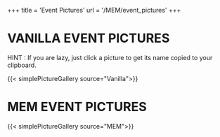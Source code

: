 +++
title = 'Event Pictures'
url = '/MEM/event_pictures'
+++

# VANILLA EVENT PICTURES

HINT : If you are lazy, just click a picture to get its name copied to your clipboard.

{{< simplePictureGallery source="Vanilla">}}

# MEM EVENT PICTURES

{{< simplePictureGallery source="MEM">}}